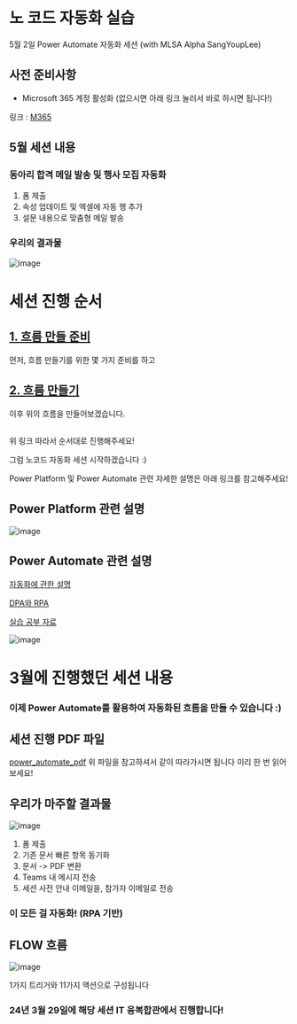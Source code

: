 # 노 코드 자동화 실습
5월 2일 Power Automate 자동화 세션 (with MLSA Alpha SangYoupLee)

## 사전 준비사항
- Microsoft 365 계정 활성화
(없으시면 아래 링크 눌러서 바로 하시면 됩니다!)

링크 : [M365](./M365.md)

## 5월 세션 내용

### 동아리 합격 메일 발송 및 행사 모집 자동화
1. 폼 제출
2. 속성 업데이트 및 엑셀에 자동 행 추가
3. 설문 내용으로 맞춤형 메일 발송

### 우리의 결과물

![image](https://github.com/SangYoupLee/PowerPlatform/assets/125184499/3a83b63b-c4f9-4bfc-b914-78fde16f6e85)


# 세션 진행 순서

## [1. 흐름 만들 준비](./StartHere/MakeFlow.md)

먼저, 흐름 만들기를 위한 몇 가지 준비를 하고

## [2. 흐름 만들기](./StartHere/getready.md)

이후 위의 흐름을 만들어보겠습니다.

##

위 링크 따라서 순서대로 진행해주세요!

그럼 노코드 자동화 세션 시작하겠습니다 :)

Power Platform 및 Power Automate 관련 자세한 설명은 아래 링크를 참고해주세요!



## Power Platform 관련 설명

![image](https://github.com/SangYoupLee/PowerPlatform/assets/125184499/9d6f4d96-e7a5-4a4c-b15e-f88c46eebf63)




## Power Automate 관련 설명

[자동화에 관한 설명](https://learn.microsoft.com/ko-kr/power-automate/guidance/planning/various-types-process-automation)

[DPA와 RPA](https://learn.microsoft.com/ko-kr/power-automate/guidance/planning/various-types-process-automation/?wt.mc_id=studentamb_334801)

[실습 공부 자료](https://learn.microsoft.com/ko-kr/training/modules/use-power-automate-increase-productivity/?wt.mc_id=studentamb_334801)

![image](https://github.com/SangYoupLee/PowerPlatform/assets/125184499/a59e5997-1f89-4eae-a797-0fbf6af9b0be)








##


# 3월에 진행했던 세션 내용

### 이제 Power Automate를 활용하여 자동화된 흐름을 만들 수 있습니다 :)
## 세션 진행 PDF 파일
[power_automate_pdf](https://stdntpartners-my.sharepoint.com/:b:/g/personal/sangyoup_lee_studentambassadors_com/EaH1LolhIb1KgsskoGyUHWMBaWGTZF9_mXt4yYbuXz-U8Q?e=UJCNTS)
위 파일을 참고하셔서 같이 따라가시면 됩니다
미리 한 번 읽어보세요!

## 우리가 마주할 결과물

![image](https://github.com/SangYoupLee/PowerPlatform/assets/125184499/c775becf-b164-4e3f-a196-352f3566fa81)

1. 폼 제출
2. 기존 문서 빠른 항목 동기화
3. 문서 -> PDF 변환
4. Teams 내 메시지 전송
5. 세션 사전 안내 이메일을, 참가자 이메일로 전송
### 이 모든 걸 자동화! (RPA 기반)

## FLOW 흐름

![image](https://github.com/SangYoupLee/PowerPlatform/assets/125184499/39525f37-5d2b-4195-9143-1330ed44e229)

1가지 트리거와 11가지 액션으로 구성됩니다


### 24년 3월 29일에 해당 세션 IT 융복합관에서 진행합니다!
